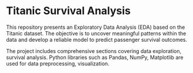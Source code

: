 
# Titanic Survival Analysis 

This repository presents an Exploratory Data Analysis (EDA) based on the Titanic dataset. The objective is to uncover meaningful patterns within the data and develop a reliable model to predict passenger survival outcomes.

The project includes comprehensive sections covering data exploration, survival analysis. Python libraries such as Pandas, NumPy, Matplotlib are used for data preprocessing, visualization.
